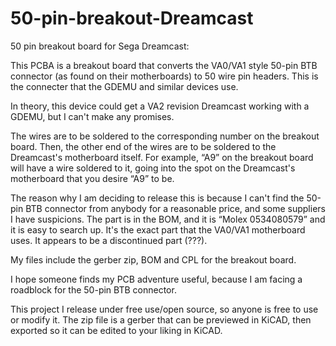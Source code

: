 # 50-pin-breakout-Dreamcast

50 pin breakout board for Sega Dreamcast:

This PCBA is a breakout board that converts the VA0/VA1 style 50-pin BTB connector (as found on their motherboards) to 50 wire pin headers. This is the connecter that the GDEMU and similar devices use.

In theory, this device could get a VA2 revision Dreamcast working with a GDEMU, but I can't make any promises. 

The wires are to be soldered to the corresponding number on the breakout board. Then, the other end of the wires are to be soldered to the Dreamcast's motherboard itself. For example, “A9” on the breakout board will have a wire soldered to it, going into the spot on the Dreamcast's motherboard that you desire “A9” to be.

The reason why I am deciding to release this is because I can't find the 50-pin BTB connector from anybody for a reasonable price, and some suppliers I have suspicions. The part is in the BOM, and it is “Molex 0534080579” and it is easy to search up. It's the exact part that the VA0/VA1 motherboard uses. It appears to be a discontinued part (???).

My files include the gerber zip, BOM and CPL for the breakout board.

I hope someone finds my PCB adventure useful, because I am facing a roadblock for the 50-pin BTB connector.

This project I release under free use/open source, so anyone is free to use or modify it. The zip file is a 
gerber that can be previewed in KiCAD, then exported so it can be edited to your liking in KiCAD.

